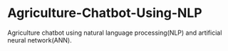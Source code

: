 # Agriculture-Chatbot-Using-NLP
Agriculture chatbot using natural language processing(NLP) and artificial neural network(ANN).
